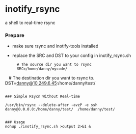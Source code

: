 # inotify_rsync
a shell to real-time rsync

### Prepare

* make sure rsync and inotify-tools installed 
  
* replace the SRC and DST to your config in inotify_rsync.sh
  
  ```
    # The source dir you want to rsync
    SRC=/home/danny/mycode/  
    # The destination dir you want to rsync to.
    DST=danny@10.249.6.45:/home/danny/test/
  ```     
  
### Simple Rsycn Without Real-time 

  /usr/bin/rsync --delete-after -avzP -e ssh danny@0.0.0.0:/home/danny/test/  /home/danny/test/ 
  
  
### Usage
  nohup ./inotify_rsync.sh >output 2>&1 &
